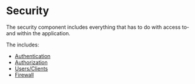 # Security
The security component includes everything that has to do with access to- and within the application.

The includes:
- [Authentication](https://test.com)
- [Authorization](https://test.com)
- [Users/Clients](https://test.com)
- [Firewall](https://test.com)